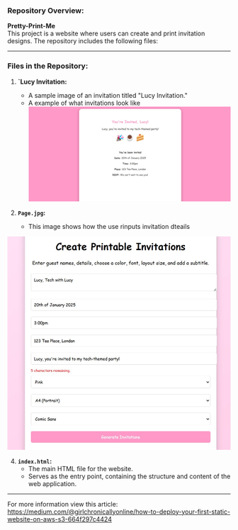 

### **Repository Overview:**
**Pretty-Print-Me**  
This project is a website where users can create and print invitation designs. The repository includes the following files:

---

### **Files in the Repository:**

1. **`Lucy Invitation:**
   - A sample image of an invitation titled "Lucy Invitation."
   - A example of what invitations look like
 ![Lucy Invitation Example](Lucy%20Invitation.jpg)

2. **`Page.jpg`:**
   - This image shows how the use rinputs invitation dteails

![Page](Page.jpg)




4. **`index.html`:**
   - The main HTML file for the website.
   - Serves as the entry point, containing the structure and content of the web application.

---

For more information view this article: https://medium.com/@girlchronicallyonline/how-to-deploy-your-first-static-website-on-aws-s3-664f297c4424

